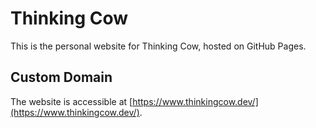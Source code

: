 # Thinking Cow

This is the personal website for Thinking Cow, hosted on GitHub Pages.

## Custom Domain

The website is accessible at [https://www.thinkingcow.dev/](https://www.thinkingcow.dev/).
